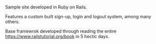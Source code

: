 Sample site developed in Ruby on Rails.

Features a custom built sign-up, login and logout system, among many others.

Base framewrok developed through reading the entire https://www.railstutorial.org/book in 5 hectic days.